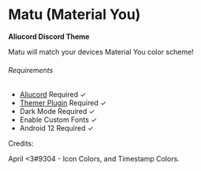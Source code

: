 # Matu (Material You)
**Aliucord Discord Theme**

Matu will match your devices Material You color scheme!


###### Requirements
- [Aliucord](https://github.com/Aliucord/Aliucord) Required ✓
- [Themer Plugin](https://github.com/Vendicated/AliucordPlugins/blob/main/Themer/README.md) Required ✓
- Dark Mode Required ✓
- Enable Custom Fonts ✓
- Android 12 Required ✓

Credits:

April <3#9304 - Icon Colors, and Timestamp Colors.
